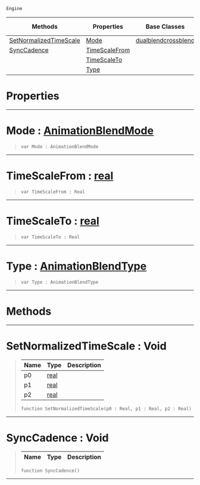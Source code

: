  `Engine`

|Methods|Properties|Base Classes|Derived Classes|
|---|---|---|---|
|[ SetNormalizedTimeScale](https://github.com/dragonCASTjosh/PlasmaDocs/blob/master/code_reference/class_reference/crossblend.markdown#setnormalizedtimescale-v)|[ Mode](https://github.com/dragonCASTjosh/PlasmaDocs/blob/master/code_reference/class_reference/crossblend.markdown#mode-plasma-engine-documen)|[dualblendcrossblend](https://github.com/dragonCASTjosh/PlasmaDocs/blob/master/code_reference/class_reference/dualblendcrossblend.markdown)| |
|[ SyncCadence](https://github.com/dragonCASTjosh/PlasmaDocs/blob/master/code_reference/class_reference/crossblend.markdown#synccadence-void)|[ TimeScaleFrom](https://github.com/dragonCASTjosh/PlasmaDocs/blob/master/code_reference/class_reference/crossblend.markdown#timescalefrom-plasma-engin)| | |
| |[ TimeScaleTo](https://github.com/dragonCASTjosh/PlasmaDocs/blob/master/code_reference/class_reference/crossblend.markdown#timescaleto-plasma-engine)| | |
| |[ Type](https://github.com/dragonCASTjosh/PlasmaDocs/blob/master/code_reference/class_reference/crossblend.markdown#type-plasma-engine-documen)| | |


 #  Properties


---  
 #  Mode : [AnimationBlendMode](https://github.com/dragonCASTjosh/PlasmaDocs/blob/master/code_reference/enum_reference.markdown#animationblendmode)

> 
> ``` lang=cpp, name=Lightning
> var Mode : AnimationBlendMode


---  
 #  TimeScaleFrom : [real](https://github.com/dragonCASTjosh/PlasmaDocs/blob/master/code_reference/lightning_base_types/real.markdown)

> 
> ``` lang=cpp, name=Lightning
> var TimeScaleFrom : Real


---  
 #  TimeScaleTo : [real](https://github.com/dragonCASTjosh/PlasmaDocs/blob/master/code_reference/lightning_base_types/real.markdown)

> 
> ``` lang=cpp, name=Lightning
> var TimeScaleTo : Real


---  
 #  Type : [AnimationBlendType](https://github.com/dragonCASTjosh/PlasmaDocs/blob/master/code_reference/enum_reference.markdown#animationblendtype)

> 
> ``` lang=cpp, name=Lightning
> var Type : AnimationBlendType


---  
 #  Methods


---  
 #  SetNormalizedTimeScale : Void

> 
> |Name|Type|Description|
> |---|---|---|
> |p0|[real](https://github.com/dragonCASTjosh/PlasmaDocs/blob/master/code_reference/lightning_base_types/real.markdown)| |
> |p1|[real](https://github.com/dragonCASTjosh/PlasmaDocs/blob/master/code_reference/lightning_base_types/real.markdown)| |
> |p2|[real](https://github.com/dragonCASTjosh/PlasmaDocs/blob/master/code_reference/lightning_base_types/real.markdown)| |
> ``` lang=cpp, name=Lightning
> function SetNormalizedTimeScale(p0 : Real, p1 : Real, p2 : Real)
> ``` 


---  
 #  SyncCadence : Void

> 
> |Name|Type|Description|
> |---|---|---|
> ``` lang=cpp, name=Lightning
> function SyncCadence()
> ``` 


---  
 

 